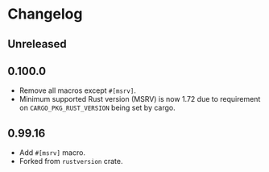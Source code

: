 # Changelog

## Unreleased

## 0.100.0

- Remove all macros except `#[msrv]`.
- Minimum supported Rust version (MSRV) is now 1.72 due to requirement on `CARGO_PKG_RUST_VERSION` being set by cargo.

## 0.99.16

- Add `#[msrv]` macro.
- Forked from `rustversion` crate.
